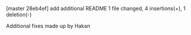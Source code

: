 [master 28eb4ef] add additional README
 1 file changed, 4 insertions(+), 1 deletion(-)



Additional fixes made up by Hakan